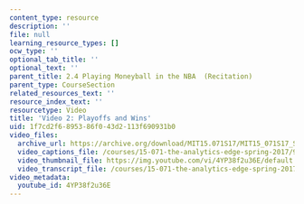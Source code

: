 ```yaml
---
content_type: resource
description: ''
file: null
learning_resource_types: []
ocw_type: ''
optional_tab_title: ''
optional_text: ''
parent_title: 2.4 Playing Moneyball in the NBA  (Recitation)
parent_type: CourseSection
related_resources_text: ''
resource_index_text: ''
resourcetype: Video
title: 'Video 2: Playoffs and Wins'
uid: 1f7cd2f6-8953-86f0-43d2-113f690931b0
video_files:
  archive_url: https://archive.org/download/MIT15.071S17/MIT15_071S17_Session_2.4.03_300k.mp4
  video_captions_file: /courses/15-071-the-analytics-edge-spring-2017/93b1aff8d9e550a585f9fcbcb17c4cd6_4YP38f2u36E.vtt
  video_thumbnail_file: https://img.youtube.com/vi/4YP38f2u36E/default.jpg
  video_transcript_file: /courses/15-071-the-analytics-edge-spring-2017/af4f0edbf0d5a669660f7402966b5472_4YP38f2u36E.pdf
video_metadata:
  youtube_id: 4YP38f2u36E
---
```

